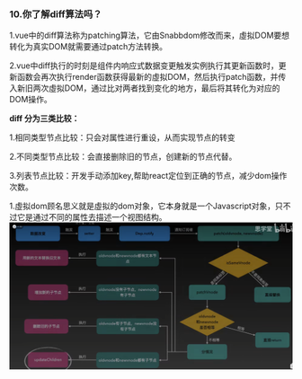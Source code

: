 ### 10.你了解diff算法吗？

1.vue中的diff算法称为patching算法，它由Snabbdom修改而来，虛拟DOM要想转化为真实DOM就需要通过patch方法转换。

2.vue中diff执行的时刻是组件内响应式数据变更触发实例执行其更新函数时，更新函数会再次执行render函数获得最新的虛拟DOM，然后执行patch函数，并传入新旧两次虛拟DOM，通过比对两者找到变化的地方，最后将其转化为对应的DOM操作。

**diff 分为三类比较：**

1.相同类型节点比较：只会对属性进行重设，从而实现节点的转变

2.不同类型节点比较：会直接删除旧的节点，创建新的节点代替。

3.列表节点比较：开发手动添加key,帮助react定位到正确的节点，减少dom操作次数。

1.虛拟dom顾名思义就是虛拟的dom对象，它本身就是一个Javascript对象，只不过它是通过不同的属性去描述一个视图结构。
<img src=./image-2.png />
